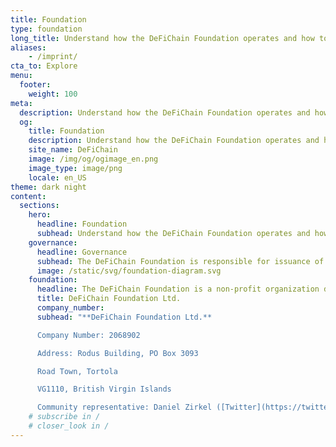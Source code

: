 ```yaml
---
title: Foundation
type: foundation
long_title: Understand how the DeFiChain Foundation operates and how to get involved.
aliases:
    - /imprint/
cta_to: Explore
menu:
  footer:
    weight: 100
meta:
  description: Understand how the DeFiChain Foundation operates and how to get involved.
  og:
    title: Foundation
    description: Understand how the DeFiChain Foundation operates and how to get involved.
    site_name: DeFiChain
    image: /img/og/ogimage_en.png
    image_type: image/png
    locale: en_US
theme: dark night
content:
  sections:
    hero:
      headline: Foundation
      subhead: Understand how the DeFiChain Foundation operates and how to get involved.
    governance:
      headline: Governance
      subhead: The DeFiChain Foundation is responsible for issuance of tokens to users and groups to speed up adoption. The Foundation is tasked with boosting the ecosystem, bringing in ecosystem partners, directing the development of the tools for ecosystem partners, and other activities to increase the number of ecosystem partners.
      image: /static/svg/foundation-diagram.svg
    foundation:
      headline: The DeFiChain Foundation is a non-profit organization dedicated to supporting the DeFiChain ecosystem and community.
      title: DeFiChain Foundation Ltd.
      company_number:
      subhead: "**DeFiChain Foundation Ltd.**

      Company Number: 2068902

      Address: Rodus Building, PO Box 3093

      Road Town, Tortola

      VG1110, British Virgin Islands

      Community representative: Daniel Zirkel ([Twitter](https://twitter.com/DanielZirkel))"
    # subscribe in /
    # closer_look in /
---
```

